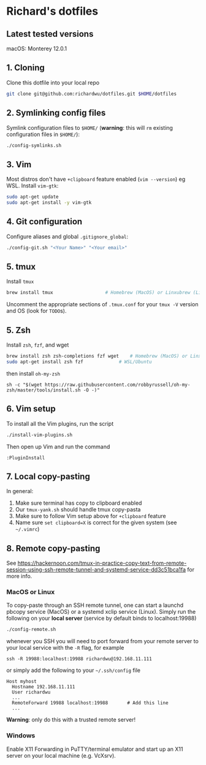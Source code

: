 # Richard's dotfiles

## Latest tested versions

macOS: Monterey 12.0.1


## 1. Cloning
Clone this dotfile into your local repo
```sh
git clone git@github.com:richardwu/dotfiles.git $HOME/dotfiles
```

## 2. Symlinking config files

Symlink configuration files to `$HOME/` (**warning**: this will `rm` existing
configuration files in `$HOME/`):
```sh
./config-symlinks.sh
```

## 3. Vim

Most distros don't have `+clipboard` feature enabled (`vim --version`) eg WSL. Install `vim-gtk`:
```sh
sudo apt-get update
sudo apt-get install -y vim-gtk
```

## 4. Git configuration

Configure aliases and global `.gitignore_global`:
```sh
./config-git.sh "<Your Name>" "<Your email>"
```

## 5. tmux

Install `tmux`
```sh
brew install tmux                   # Homebrew (MacOS) or Linxubrew (Linux)
```

Uncomment the appropriate sections of `.tmux.conf` for your `tmux -V` version and OS (look for `TODO`s).

## 5. Zsh

Install `zsh`, `fzf`, and wget
```sh
brew install zsh zsh-completions fzf wget    # Homebrew (MacOS) or Linxubrew (Linux)
sudo apt-get install zsh fzf    	     # WSL/Ubuntu
```
then install `oh-my-zsh`
```
sh -c "$(wget https://raw.githubusercontent.com/robbyrussell/oh-my-zsh/master/tools/install.sh -O -)"
```

## 6. Vim setup

To install all the Vim plugins, run the script
```sh
./install-vim-plugins.sh
```
Then open up Vim and run the command
```
:PluginInstall
```

## 7. Local copy-pasting

In general:

1. Make sure terminal has copy to clipboard enabled
2. Our `tmux-yank.sh` should handle tmux copy-pasta
3. Make sure to follow Vim setup above for `+clipboard` feature
4. Name sure `set clipboard=X` is correct for the given system (see `~/.vimrc`)


## 8. Remote copy-pasting

See https://hackernoon.com/tmux-in-practice-copy-text-from-remote-session-using-ssh-remote-tunnel-and-systemd-service-dd3c51bca1fa for more info.

### MacOS or Linux

To copy-paste through an SSH remote tunnel, one can start a launchd pbcopy service (MacOS)
or a systemd xclip service (Linux). Simply run the following on your **local server** (service
by default binds to localhost:19988)
```sh
./config-remote.sh
```
whenever you SSH you will need to port forward from your remote server to your local service
with the `-R` flag, for example
```
ssh -R 19988:localhost:19988 richardwu@192.168.11.111
```
or simply add the following to your `~/.ssh/config` file
```
Host myhost
  Hostname 192.168.11.111
  User richardwu
  ...
  RemoteForward 19988 localhost:19988       # Add this line
  ...
```
**Warning**: only do this with a trusted remote server!


### Windows

Enable X11 Forwarding in PuTTY/terminal emulator and start up an X11 server on your local machine (e.g. VcXsrv).

